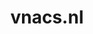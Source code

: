 ---
layout: post
title:  "vnacs.nl"
internal_url:  "/dutchgov/vnacs.nl.html"
subdomains_count: 13
all_subdomains_count: 13
urls_count: 13
ssl_rank: 0
http_rank: 68.846153846154
url_link: /data/vnacs.nl/urls.txt
all_subdomains_link: /data/vnacs.nl/all_subdomains.txt
subdomains_link: /data/vnacs.nl/subdomains.txt
categories: dutchgov
---